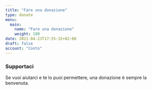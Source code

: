 ```yaml
---
title: "Fare una donazione"
type: donate
menu:
  main:
    name: "Fare una donazione"
    weight: 190
date: 2021-04-23T17:55:32+02:00
draft: false
account: "Conto"
---
```


### Supportaci ###

Se vuoi aiutarci e te lo puoi permettere, una donazione è sempre la benvenuta.
